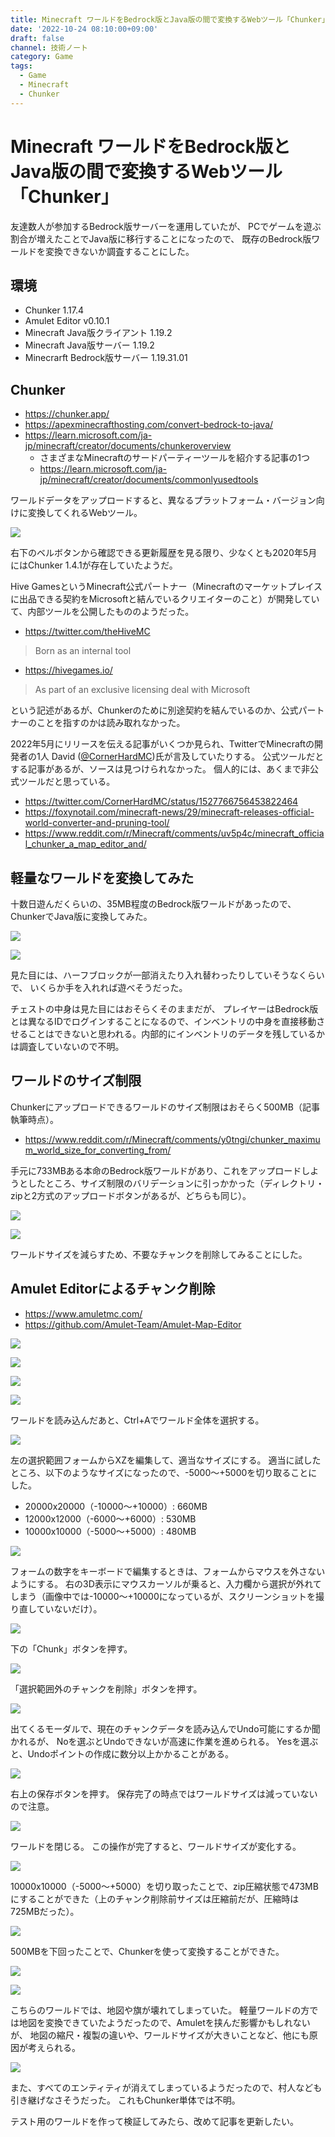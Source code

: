 ```yaml
---
title: Minecraft ワールドをBedrock版とJava版の間で変換するWebツール「Chunker」
date: '2022-10-24 08:10:00+09:00'
draft: false
channel: 技術ノート
category: Game
tags:
  - Game
  - Minecraft
  - Chunker
---
```

# Minecraft ワールドをBedrock版とJava版の間で変換するWebツール「Chunker」

友達数人が参加するBedrock版サーバーを運用していたが、
PCでゲームを遊ぶ割合が増えたことでJava版に移行することになったので、
既存のBedrock版ワールドを変換できないか調査することにした。

## 環境

- Chunker 1.17.4
- Amulet Editor v0.10.1
- Minecraft Java版クライアント 1.19.2
- Minecraft Java版サーバー 1.19.2
- Minecrarft Bedrock版サーバー 1.19.31.01

## Chunker

- <https://chunker.app/>
- <https://apexminecrafthosting.com/convert-bedrock-to-java/>
- <https://learn.microsoft.com/ja-jp/minecraft/creator/documents/chunkeroverview>
    - さまざまなMinecraftのサードパーティーツールを紹介する記事の1つ
    - <https://learn.microsoft.com/ja-jp/minecraft/creator/documents/commonlyusedtools>

ワールドデータをアップロードすると、異なるプラットフォーム・バージョン向けに変換してくれるWebツール。

![](images/chunker_start.png)

右下のベルボタンから確認できる更新履歴を見る限り、少なくとも2020年5月にはChunker 1.4.1が存在していたようだ。

Hive GamesというMinecraft公式パートナー（Minecraftのマーケットプレイスに出品できる契約をMicrosoftと結んでいるクリエイターのこと）が開発していて、内部ツールを公開したもののようだった。

- <https://twitter.com/theHiveMC>

> Born as an internal tool

- <https://hivegames.io/>

> As part of an exclusive licensing deal with Microsoft

という記述があるが、Chunkerのために別途契約を結んでいるのか、公式パートナーのことを指すのかは読み取れなかった。

2022年5月にリリースを伝える記事がいくつか見られ、TwitterでMinecraftの開発者の1人 David ([@CornerHardMC](https://twitter.com/CornerHardMC))氏が言及していたりする。
公式ツールだとする記事があるが、ソースは見つけられなかった。
個人的には、あくまで非公式ツールだと思っている。

- <https://twitter.com/CornerHardMC/status/1527766756453822464>
- <https://foxynotail.com/minecraft-news/29/minecraft-releases-official-world-converter-and-pruning-tool/>
- <https://www.reddit.com/r/Minecraft/comments/uv5p4c/minecraft_official_chunker_a_map_editor_and/>


## 軽量なワールドを変換してみた

十数日遊んだくらいの、35MB程度のBedrock版ワールドがあったので、ChunkerでJava版に変換してみた。

![](images/liteworld_map.png)

![](images/liteworld_half_block.png)

見た目には、ハーフブロックが一部消えたり入れ替わったりしていそうなくらいで、
いくらか手を入れれば遊べそうだった。

チェストの中身は見た目にはおそらくそのままだが、
プレイヤーはBedrock版とは異なるIDでログインすることになるので、インベントリの中身を直接移動させることはできないと思われる。内部的にインベントリのデータを残しているかは調査していないので不明。

## ワールドのサイズ制限

Chunkerにアップロードできるワールドのサイズ制限はおそらく500MB（記事執筆時点）。

- <https://www.reddit.com/r/Minecraft/comments/y0tngi/chunker_maximum_world_size_for_converting_from/>

手元に733MBある本命のBedrock版ワールドがあり、これをアップロードしようとしたところ、サイズ制限のバリデーションに引っかかった（ディレクトリ・zipと2方式のアップロードボタンがあるが、どちらも同じ）。

![](images/chunker_733mb.png)

![](images/chunker_size_limit.png)

ワールドサイズを減らすため、不要なチャンクを削除してみることにした。

## Amulet Editorによるチャンク削除

- <https://www.amuletmc.com/>
- <https://github.com/Amulet-Team/Amulet-Map-Editor>

![](images/amulet_start.png)

![](images/amulet_load_world.png)

![](images/amulet_loaded.png)

![](images/amulet_3d_editor.png)

ワールドを読み込んだあと、Ctrl+Aでワールド全体を選択する。

![](images/amulet_all_selected.png)

左の選択範囲フォームからXZを編集して、適当なサイズにする。
適当に試したところ、以下のようなサイズになったので、-5000～+5000を切り取ることにした。

- 20000x20000（-10000～+10000）: 660MB
- 12000x12000（-6000～+6000）: 530MB
- 10000x10000（-5000～+5000）: 480MB

![](images/amulet_selection_edit.png)

フォームの数字をキーボードで編集するときは、フォームからマウスを外さないようにする。
右の3D表示にマウスカーソルが乗ると、入力欄から選択が外れてしまう（画像中では-10000～+10000になっているが、スクリーンショットを撮り直していないだけ）。

![](images/amulet_selection_edited.png)

下の「Chunk」ボタンを押す。

![](images/amulet_chunk.png)

「選択範囲外のチャンクを削除」ボタンを押す。

![](images/amulet_chunk_delete_unselected.png)

出てくるモーダルで、現在のチャンクデータを読み込んでUndo可能にするか聞かれるが、
Noを選ぶとUndoできないが高速に作業を進められる。
Yesを選ぶと、Undoポイントの作成に数分以上かかることがある。

![](images/amulet_chunk_undo.png)

右上の保存ボタンを押す。
保存完了の時点ではワールドサイズは減っていないので注意。

![](images/amulet_save.png)

ワールドを閉じる。
この操作が完了すると、ワールドサイズが変化する。

![](images/amulet_close.png)

10000x10000（-5000～+5000）を切り取ったことで、zip圧縮状態で473MBにすることができた（上のチャンク削除前サイズは圧縮前だが、圧縮時は725MBだった）。

![](images/chunker_473mb.png)

500MBを下回ったことで、Chunkerを使って変換することができた。

![](images/chunker_converting.png)

![](images/chunker_ready_to_download.png)

こちらのワールドでは、地図や旗が壊れてしまっていた。
軽量ワールドの方では地図を変換できていたようだったので、Amuletを挟んだ影響かもしれないが、
地図の縮尺・複製の違いや、ワールドサイズが大きいことなど、他にも原因が考えられる。

![](images/heavyworld_banner.png)

また、すべてのエンティティが消えてしまっているようだったので、村人なども引き継げなさそうだった。
これもChunker単体では不明。

テスト用のワールドを作って検証してみたら、改めて記事を更新したい。
